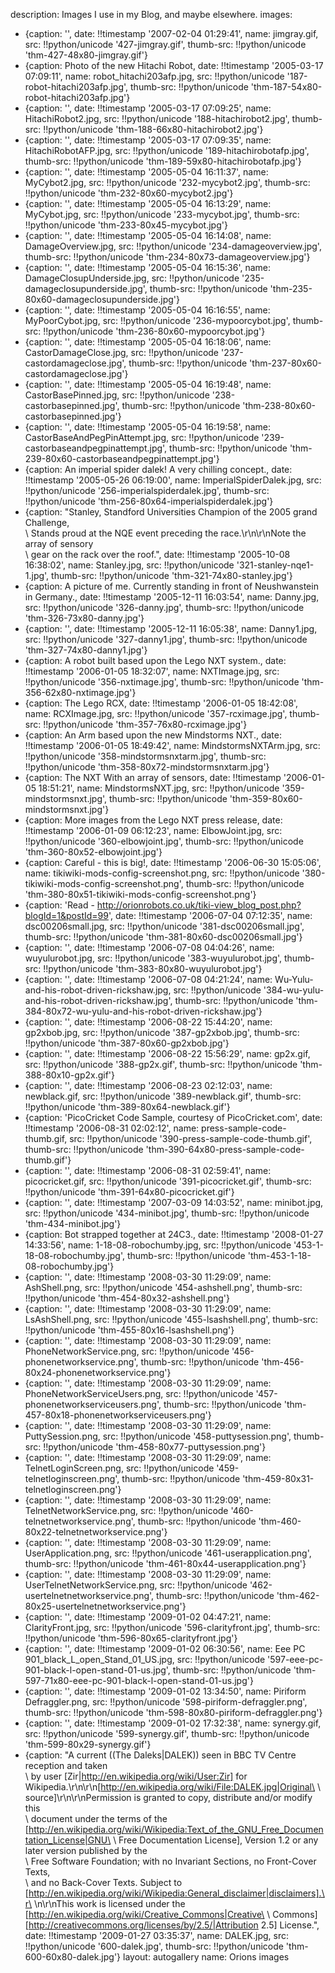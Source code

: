 description: Images I use in my Blog, and maybe elsewhere.
images:
- {caption: '', date: !!timestamp '2007-02-04 01:29:41', name: jimgray.gif, src: !!python/unicode '427-jimgray.gif',
  thumb-src: !!python/unicode 'thm-427-48x80-jimgray.gif'}
- {caption: Photo of the new Hitachi Robot, date: !!timestamp '2005-03-17 07:09:11',
  name: robot_hitachi203afp.jpg, src: !!python/unicode '187-robot-hitachi203afp.jpg',
  thumb-src: !!python/unicode 'thm-187-54x80-robot-hitachi203afp.jpg'}
- {caption: '', date: !!timestamp '2005-03-17 07:09:25', name: HitachiRobot2.jpg,
  src: !!python/unicode '188-hitachirobot2.jpg', thumb-src: !!python/unicode 'thm-188-66x80-hitachirobot2.jpg'}
- {caption: '', date: !!timestamp '2005-03-17 07:09:35', name: HitachiRobotAFP.jpg,
  src: !!python/unicode '189-hitachirobotafp.jpg', thumb-src: !!python/unicode 'thm-189-59x80-hitachirobotafp.jpg'}
- {caption: '', date: !!timestamp '2005-05-04 16:11:37', name: MyCybot2.jpg, src: !!python/unicode '232-mycybot2.jpg',
  thumb-src: !!python/unicode 'thm-232-80x60-mycybot2.jpg'}
- {caption: '', date: !!timestamp '2005-05-04 16:13:29', name: MyCybot.jpg, src: !!python/unicode '233-mycybot.jpg',
  thumb-src: !!python/unicode 'thm-233-80x45-mycybot.jpg'}
- {caption: '', date: !!timestamp '2005-05-04 16:14:08', name: DamageOverview.jpg,
  src: !!python/unicode '234-damageoverview.jpg', thumb-src: !!python/unicode 'thm-234-80x73-damageoverview.jpg'}
- {caption: '', date: !!timestamp '2005-05-04 16:15:36', name: DamageClosupUnderside.jpg,
  src: !!python/unicode '235-damageclosupunderside.jpg', thumb-src: !!python/unicode 'thm-235-80x60-damageclosupunderside.jpg'}
- {caption: '', date: !!timestamp '2005-05-04 16:16:55', name: MyPoorCybot.jpg, src: !!python/unicode '236-mypoorcybot.jpg',
  thumb-src: !!python/unicode 'thm-236-80x60-mypoorcybot.jpg'}
- {caption: '', date: !!timestamp '2005-05-04 16:18:06', name: CastorDamageClose.jpg,
  src: !!python/unicode '237-castordamageclose.jpg', thumb-src: !!python/unicode 'thm-237-80x60-castordamageclose.jpg'}
- {caption: '', date: !!timestamp '2005-05-04 16:19:48', name: CastorBasePinned.jpg,
  src: !!python/unicode '238-castorbasepinned.jpg', thumb-src: !!python/unicode 'thm-238-80x60-castorbasepinned.jpg'}
- {caption: '', date: !!timestamp '2005-05-04 16:19:58', name: CastorBaseAndPegPinAttempt.jpg,
  src: !!python/unicode '239-castorbaseandpegpinattempt.jpg', thumb-src: !!python/unicode 'thm-239-80x60-castorbaseandpegpinattempt.jpg'}
- {caption: An imperial spider dalek! A very chilling concept., date: !!timestamp '2005-05-26
    06:19:00', name: ImperialSpiderDalek.jpg, src: !!python/unicode '256-imperialspiderdalek.jpg',
  thumb-src: !!python/unicode 'thm-256-80x64-imperialspiderdalek.jpg'}
- {caption: "Stanley, Standford Universities Champion of the 2005 grand Challenge,\
    \ Stands proud at the NQE event preceding the race.\r\n\r\nNote the array of sensory\
    \ gear on the rack over the roof.", date: !!timestamp '2005-10-08 16:38:02', name: Stanley.jpg,
  src: !!python/unicode '321-stanley-nqe1-1.jpg', thumb-src: !!python/unicode 'thm-321-74x80-stanley.jpg'}
- {caption: A picture of me. Currently standing in front of Neushwanstein in Germany.,
  date: !!timestamp '2005-12-11 16:03:54', name: Danny.jpg, src: !!python/unicode '326-danny.jpg',
  thumb-src: !!python/unicode 'thm-326-73x80-danny.jpg'}
- {caption: '', date: !!timestamp '2005-12-11 16:05:38', name: Danny1.jpg, src: !!python/unicode '327-danny1.jpg',
  thumb-src: !!python/unicode 'thm-327-74x80-danny1.jpg'}
- {caption: A robot built based upon the Lego NXT system., date: !!timestamp '2006-01-05
    18:32:07', name: NXTImage.jpg, src: !!python/unicode '356-nxtimage.jpg', thumb-src: !!python/unicode 'thm-356-62x80-nxtimage.jpg'}
- {caption: The Lego RCX, date: !!timestamp '2006-01-05 18:42:08', name: RCXImage.jpg,
  src: !!python/unicode '357-rcximage.jpg', thumb-src: !!python/unicode 'thm-357-76x80-rcximage.jpg'}
- {caption: An Arm based upon the new Mindstorms NXT., date: !!timestamp '2006-01-05
    18:49:42', name: MindstormsNXTArm.jpg, src: !!python/unicode '358-mindstormsnxtarm.jpg',
  thumb-src: !!python/unicode 'thm-358-80x72-mindstormsnxtarm.jpg'}
- {caption: The NXT With an array of sensors, date: !!timestamp '2006-01-05 18:51:21',
  name: MindstormsNXT.jpg, src: !!python/unicode '359-mindstormsnxt.jpg', thumb-src: !!python/unicode 'thm-359-80x60-mindstormsnxt.jpg'}
- {caption: More images from the Lego NXT press release, date: !!timestamp '2006-01-09
    06:12:23', name: ElbowJoint.jpg, src: !!python/unicode '360-elbowjoint.jpg', thumb-src: !!python/unicode 'thm-360-80x52-elbowjoint.jpg'}
- {caption: Careful - this is big!, date: !!timestamp '2006-06-30 15:05:06', name: tikiwiki-mods-config-screenshot.png,
  src: !!python/unicode '380-tikiwiki-mods-config-screenshot.png', thumb-src: !!python/unicode 'thm-380-80x51-tikiwiki-mods-config-screenshot.png'}
- {caption: 'Read  - http://orionrobots.co.uk/tiki-view_blog_post.php?blogId=1&postId=99',
  date: !!timestamp '2006-07-04 07:12:35', name: dsc00206small.jpg, src: !!python/unicode '381-dsc00206small.jpg',
  thumb-src: !!python/unicode 'thm-381-80x60-dsc00206small.jpg'}
- {caption: '', date: !!timestamp '2006-07-08 04:04:26', name: wuyulurobot.jpg, src: !!python/unicode '383-wuyulurobot.jpg',
  thumb-src: !!python/unicode 'thm-383-80x80-wuyulurobot.jpg'}
- {caption: '', date: !!timestamp '2006-07-08 04:21:24', name: Wu-Yulu-and-his-robot-driven-rickshaw.jpg,
  src: !!python/unicode '384-wu-yulu-and-his-robot-driven-rickshaw.jpg', thumb-src: !!python/unicode 'thm-384-80x72-wu-yulu-and-his-robot-driven-rickshaw.jpg'}
- {caption: '', date: !!timestamp '2006-08-22 15:44:20', name: gp2xbob.jpg, src: !!python/unicode '387-gp2xbob.jpg',
  thumb-src: !!python/unicode 'thm-387-80x60-gp2xbob.jpg'}
- {caption: '', date: !!timestamp '2006-08-22 15:56:29', name: gp2x.gif, src: !!python/unicode '388-gp2x.gif',
  thumb-src: !!python/unicode 'thm-388-80x10-gp2x.gif'}
- {caption: '', date: !!timestamp '2006-08-23 02:12:03', name: newblack.gif, src: !!python/unicode '389-newblack.gif',
  thumb-src: !!python/unicode 'thm-389-80x64-newblack.gif'}
- {caption: 'PicoCricket Code Sample, courtesy of PicoCricket.com', date: !!timestamp '2006-08-31
    02:02:12', name: press-sample-code-thumb.gif, src: !!python/unicode '390-press-sample-code-thumb.gif',
  thumb-src: !!python/unicode 'thm-390-64x80-press-sample-code-thumb.gif'}
- {caption: '', date: !!timestamp '2006-08-31 02:59:41', name: picocricket.gif, src: !!python/unicode '391-picocricket.gif',
  thumb-src: !!python/unicode 'thm-391-64x80-picocricket.gif'}
- {caption: '', date: !!timestamp '2007-03-09 14:03:52', name: minibot.jpg, src: !!python/unicode '434-minibot.jpg',
  thumb-src: !!python/unicode 'thm-434-minibot.jpg'}
- {caption: Bot strapped together at 24C3., date: !!timestamp '2008-01-27 14:33:56',
  name: 1-18-08-robochumby.jpg, src: !!python/unicode '453-1-18-08-robochumby.jpg',
  thumb-src: !!python/unicode 'thm-453-1-18-08-robochumby.jpg'}
- {caption: '', date: !!timestamp '2008-03-30 11:29:09', name: AshShell.png, src: !!python/unicode '454-ashshell.png',
  thumb-src: !!python/unicode 'thm-454-80x32-ashshell.png'}
- {caption: '', date: !!timestamp '2008-03-30 11:29:09', name: LsAshShell.png, src: !!python/unicode '455-lsashshell.png',
  thumb-src: !!python/unicode 'thm-455-80x16-lsashshell.png'}
- {caption: '', date: !!timestamp '2008-03-30 11:29:09', name: PhoneNetworkService.png,
  src: !!python/unicode '456-phonenetworkservice.png', thumb-src: !!python/unicode 'thm-456-80x24-phonenetworkservice.png'}
- {caption: '', date: !!timestamp '2008-03-30 11:29:09', name: PhoneNetworkServiceUsers.png,
  src: !!python/unicode '457-phonenetworkserviceusers.png', thumb-src: !!python/unicode 'thm-457-80x18-phonenetworkserviceusers.png'}
- {caption: '', date: !!timestamp '2008-03-30 11:29:09', name: PuttySession.png, src: !!python/unicode '458-puttysession.png',
  thumb-src: !!python/unicode 'thm-458-80x77-puttysession.png'}
- {caption: '', date: !!timestamp '2008-03-30 11:29:09', name: TelnetLoginScreen.png,
  src: !!python/unicode '459-telnetloginscreen.png', thumb-src: !!python/unicode 'thm-459-80x31-telnetloginscreen.png'}
- {caption: '', date: !!timestamp '2008-03-30 11:29:09', name: TelnetNetworkService.png,
  src: !!python/unicode '460-telnetnetworkservice.png', thumb-src: !!python/unicode 'thm-460-80x22-telnetnetworkservice.png'}
- {caption: '', date: !!timestamp '2008-03-30 11:29:09', name: UserApplication.png,
  src: !!python/unicode '461-userapplication.png', thumb-src: !!python/unicode 'thm-461-80x44-userapplication.png'}
- {caption: '', date: !!timestamp '2008-03-30 11:29:09', name: UserTelnetNetworkService.png,
  src: !!python/unicode '462-usertelnetnetworkservice.png', thumb-src: !!python/unicode 'thm-462-80x25-usertelnetnetworkservice.png'}
- {caption: '', date: !!timestamp '2009-01-02 04:47:21', name: ClarityFront.jpg, src: !!python/unicode '596-clarityfront.jpg',
  thumb-src: !!python/unicode 'thm-596-80x65-clarityfront.jpg'}
- {caption: '', date: !!timestamp '2009-01-02 06:30:56', name: Eee PC 901_black_L_open_Stand_01_US.jpg,
  src: !!python/unicode '597-eee-pc-901-black-l-open-stand-01-us.jpg', thumb-src: !!python/unicode 'thm-597-71x80-eee-pc-901-black-l-open-stand-01-us.jpg'}
- {caption: '', date: !!timestamp '2009-01-02 13:34:50', name: Piriform Defraggler.png,
  src: !!python/unicode '598-piriform-defraggler.png', thumb-src: !!python/unicode 'thm-598-80x80-piriform-defraggler.png'}
- {caption: '', date: !!timestamp '2009-01-02 17:32:38', name: synergy.gif, src: !!python/unicode '599-synergy.gif',
  thumb-src: !!python/unicode 'thm-599-80x29-synergy.gif'}
- {caption: "A current ((The Daleks|DALEK)) seen in BBC TV Centre reception and taken\
    \ by user [Zir|http://en.wikipedia.org/wiki/User:Zir] for Wikipedia.\r\n\r\n[http://en.wikipedia.org/wiki/File:DALEK.jpg|Original\
    \ source]\r\n\r\nPermission is granted to copy, distribute and/or modify this\
    \ document under the terms of the [http://en.wikipedia.org/wiki/Wikipedia:Text_of_the_GNU_Free_Documentation_License|GNU\
    \ Free Documentation License], Version 1.2 or any later version published by the\
    \ Free Software Foundation; with no Invariant Sections, no Front-Cover Texts,\
    \ and no Back-Cover Texts. Subject to [http://en.wikipedia.org/wiki/Wikipedia:General_disclaimer|disclaimers].\r\
    \n\r\nThis work is licensed under the [http://en.wikipedia.org/wiki/Creative_Commons|Creative\
    \ Commons]  [http://creativecommons.org/licenses/by/2.5/|Attribution 2.5] License.",
  date: !!timestamp '2009-01-27 03:35:37', name: DALEK.jpg, src: !!python/unicode '600-dalek.jpg',
  thumb-src: !!python/unicode 'thm-600-60x80-dalek.jpg'}
layout: autogallery
name: Orions images
